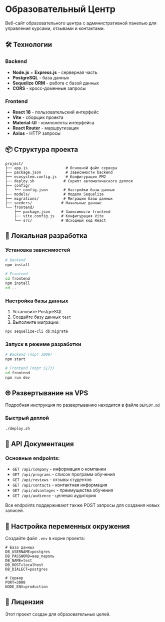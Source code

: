# Образовательный Центр

Веб-сайт образовательного центра с административной панелью для управления курсами, отзывами и контактами.

## 🛠 Технологии

### Backend
- **Node.js** + **Express.js** - серверная часть
- **PostgreSQL** - база данных
- **Sequelize ORM** - работа с базой данных
- **CORS** - кросс-доменные запросы

### Frontend
- **React 18** - пользовательский интерфейс
- **Vite** - сборщик проекта
- **Material-UI** - компоненты интерфейса
- **React Router** - маршрутизация
- **Axios** - HTTP запросы

## 📦 Структура проекта

```
project/
├── app.js                 # Основной файл сервера
├── package.json           # Зависимости backend
├── ecosystem.config.js    # Конфигурация PM2
├── deploy.sh             # Скрипт автоматического деплоя
├── config/
│   └── config.json       # Настройки базы данных
├── models/               # Модели Sequelize
├── migrations/           # Миграции базы данных
├── seeders/             # Начальные данные
└── frontend/
    ├── package.json     # Зависимости frontend
    ├── vite.config.js   # Конфигурация Vite
    └── src/             # Исходный код React
```

## 🚀 Локальная разработка

### Установка зависимостей
```bash
# Backend
npm install

# Frontend
cd frontend
npm install
cd ..
```

### Настройка базы данных
1. Установите PostgreSQL
2. Создайте базу данных `test`
3. Выполните миграции:
```bash
npx sequelize-cli db:migrate
```

### Запуск в режиме разработки
```bash
# Backend (порт 3000)
npm start

# Frontend (порт 5173)
cd frontend
npm run dev
```

## 🌐 Развертывание на VPS

Подробная инструкция по развертыванию находится в файле `DEPLOY.md`

### Быстрый деплой
```bash
./deploy.sh
```

## 📖 API Документация

### Основные endpoints:
- `GET /api/company` - информация о компании
- `GET /api/programs` - список программ обучения
- `GET /api/reviews` - отзывы студентов
- `GET /api/contacts` - контактная информация
- `GET /api/advantages` - преимущества обучения
- `GET /api/audience` - целевая аудитория

Все endpoints поддерживают также POST запросы для создания новых записей.

## 🔧 Настройка переменных окружения

Создайте файл `.env` в корне проекта:

```env
# База данных
DB_USERNAME=postgres
DB_PASSWORD=ваш_пароль
DB_NAME=test
DB_HOST=localhost
DB_DIALECT=postgres

# Сервер
PORT=3000
NODE_ENV=production
```

## 📝 Лицензия

Этот проект создан для образовательных целей. 
